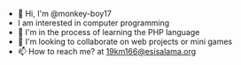 - 👋 Hi, I'm @monkey-boy17
- I am interested in computer programming
- 🌱 I'm in the process of learning the PHP language
- 💞️ I'm looking to collaborate on web projects or mini games
- 📫 How to reach me? at 19km166@esisalama.org

<!---
monkey-boy17/monkey-boy17 is a ✨ special ✨ repository because its `README.md` (this file) appears on your GitHub profile.
You can click the Preview link to take a look at your changes.
--->
